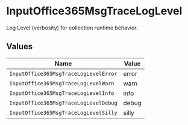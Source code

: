 # InputOffice365MsgTraceLogLevel

Log Level (verbosity) for collection runtime behavior.


## Values

| Name                                  | Value                                 |
| ------------------------------------- | ------------------------------------- |
| `InputOffice365MsgTraceLogLevelError` | error                                 |
| `InputOffice365MsgTraceLogLevelWarn`  | warn                                  |
| `InputOffice365MsgTraceLogLevelInfo`  | info                                  |
| `InputOffice365MsgTraceLogLevelDebug` | debug                                 |
| `InputOffice365MsgTraceLogLevelSilly` | silly                                 |